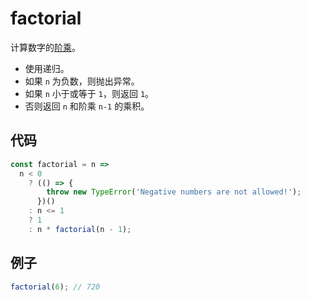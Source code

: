 # factorial

计算数字的[阶乘](https://baike.baidu.com/item/%E9%98%B6%E4%B9%98/4437932?fr=aladdin)。

- 使用递归。
- 如果 `n` 为负数，则抛出异常。
- 如果 `n` 小于或等于 `1`，则返回 `1`。
- 否则返回 `n` 和阶乘 `n-1` 的乘积。

## 代码

```js
const factorial = n =>
  n < 0
    ? (() => {
        throw new TypeError('Negative numbers are not allowed!');
      })()
    : n <= 1
    ? 1
    : n * factorial(n - 1);
```

## 例子

```js
factorial(6); // 720
```
